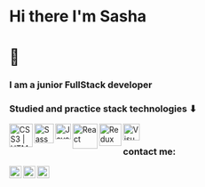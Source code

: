 ### <h1>Hi there I'm Sasha<h1/>👋

### I am a junior FullStack developer

### Studied and practice stack technologies ⬇

<img align="left" alt="CSS3 | HTML5" src="https://upload.wikimedia.org/wikipedia/commons/1/10/CSS3_and_HTML5_logos_and_wordmarks.svg" width="42px"/>
<img align="left" alt="Sass" src="https://upload.wikimedia.org/wikipedia/commons/9/96/Sass_Logo_Color.svg" width="35px"/>
<img align="left" alt="JavaScript" src="https://upload.wikimedia.org/wikipedia/commons/7/73/Javascript-736400_960_720.png" width="28px"/>
<img align="left" alt="React" src="https://upload.wikimedia.org/wikipedia/commons/a/a7/React-icon.svg" width="45px"/>
<img align="left" alt="Redux" src="https://upload.wikimedia.org/wikipedia/commons/4/49/Redux.png" width="40px"/>
<img align="left" alt="Visual Studio Code" src="https://upload.wikimedia.org/wikipedia/commons/2/2d/Visual_Studio_Code_1.18_icon.svg" width="30px"/>

<br />

### contact me:

[<img align="left" alt="KasianAleksandr | linkedin" width="22px" src="https://upload.wikimedia.org/wikipedia/commons/e/e9/Linkedin_icon.svg"/>][linkedin]
[<img align="left" alt="KasianAleksandr | facebook" width="22px" src="https://upload.wikimedia.org/wikipedia/commons/a/a7/Facebook_f_Logo_%28with_gradient%29.svg"/>][facebook]
[<img align="left" alt="KasianAleksandr | instagram" width="22px" src="https://upload.wikimedia.org/wikipedia/commons/thumb/e/e7/Instagram_logo_2016.svg/132px-Instagram_logo_2016.svg.png"/>][instagram]

[linkedin]: https://www.linkedin.com/in/aleksandr-kasian-0310/
[facebook]: https://www.facebook.com/profile.php?id=100015199141489
[instagram]: https://www.instagram.com/vsenamnogoproshe/

<!--

**aleksandr031091/aleksandr031091** is a ✨ _special_ ✨ repository because its `README.md` (this file) appears on your GitHub profile.

Here are some ideas to get you started:

- 🔭 I’m currently working on ...
- 🌱 I’m currently learning ...
- 👯 I’m looking to collaborate on ...
- 🤔 I’m looking for help with ...
- 💬 Ask me about ...
- 📫 How to reach me: ...
- 😄 Pronouns: ...
- ⚡ Fun fact: ...
  -->
